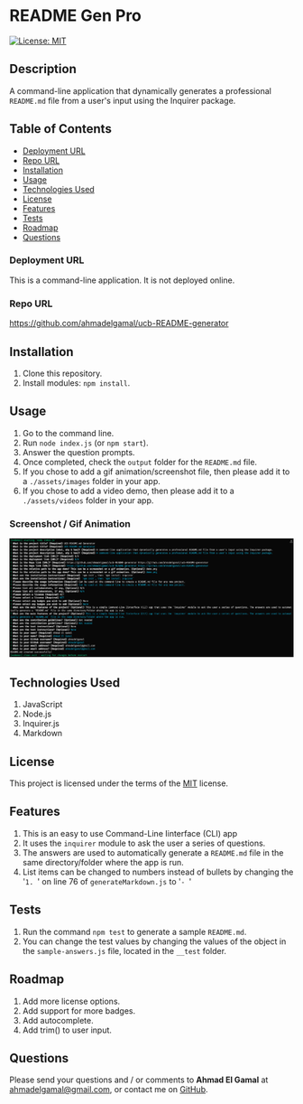 # README Gen Pro

[![License: MIT](https://img.shields.io/badge/License-MIT-yellow.svg)](https://opensource.org/licenses/MIT)

## Description
A command-line application that dynamically generates a professional `README.md` file from a user's input using the Inquirer package.

## Table of Contents
- [Deployment URL](#Deployment-URL)
- [Repo URL](#Repo-URL)
- [Installation](#Installation)
- [Usage](#Usage)
- [Technologies Used](#Technologies-Used)
- [License](#License)
- [Features](#Features)
- [Tests](#Tests)
- [Roadmap](#Roadmap)
- [Questions](#Questions)

### Deployment URL
This is a command-line application. It is not deployed online.

### Repo URL
https://github.com/ahmadelgamal/ucb-README-generator

## Installation
1. Clone this repository. 
1.  Install modules: `npm install`.


## Usage
1. Go to the command line. 
1.  Run `node index.js` (or `npm start`). 
1.  Answer the question prompts. 
1.  Once completed, check the `output` folder for the `README.md` file. 
1.  If you chose to add a gif animation/screenshot file, then please add it to a `./assets/images` folder in your app. 
1.  If you chose to add a video demo, then please add it to a `./assets/videos` folder in your app.

### Screenshot / Gif Animation
![Screenshot / Gif Animation](./assets/images/screenshot.png)


## Technologies Used
1. JavaScript 
1.  Node.js 
1.  Inquirer.js 
1.  Markdown



## License
This project is licensed under the terms of the [MIT](https://opensource.org/licenses/MIT) license.

## Features
1. This is an easy to use Command-Line Iinterface (CLI) app 
1.  It uses the `inquirer` module to ask the user a series of questions. 
1.  The answers are used to automatically generate a `README.md` file in the same directory/folder where the app is run. 
1.  List items can be changed to numbers instead of bullets by changing the '`1. `' on line 76 of `generateMarkdown.js` to '`- `'



## Tests
1. Run the command `npm test` to generate a sample `README.md`. 
1.  You can change the test values by changing the values of the object in the `sample-answers.js` file, located in the `__test` folder.

## Roadmap
1. Add more license options. 
1.  Add support for more badges. 
1.  Add autocomplete. 
1.  Add trim() to user input.


## Questions
Please send your questions and / or comments to **Ahmad El Gamal** at ahmadelgamal@gmail.com, or contact me on [GitHub](https://github.com/ahmadelgamal).
